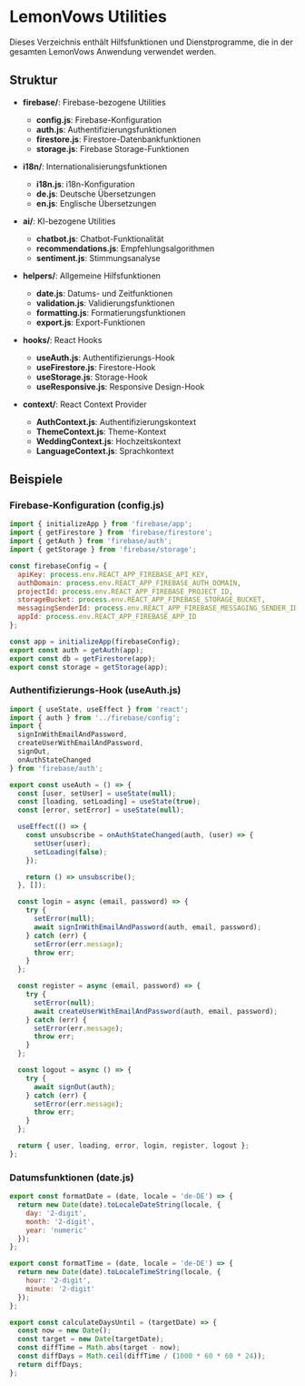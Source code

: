 # LemonVows Utilities

Dieses Verzeichnis enthält Hilfsfunktionen und Dienstprogramme, die in der gesamten LemonVows Anwendung verwendet werden.

## Struktur

- **firebase/**: Firebase-bezogene Utilities
  - **config.js**: Firebase-Konfiguration
  - **auth.js**: Authentifizierungsfunktionen
  - **firestore.js**: Firestore-Datenbankfunktionen
  - **storage.js**: Firebase Storage-Funktionen

- **i18n/**: Internationalisierungsfunktionen
  - **i18n.js**: i18n-Konfiguration
  - **de.js**: Deutsche Übersetzungen
  - **en.js**: Englische Übersetzungen

- **ai/**: KI-bezogene Utilities
  - **chatbot.js**: Chatbot-Funktionalität
  - **recommendations.js**: Empfehlungsalgorithmen
  - **sentiment.js**: Stimmungsanalyse

- **helpers/**: Allgemeine Hilfsfunktionen
  - **date.js**: Datums- und Zeitfunktionen
  - **validation.js**: Validierungsfunktionen
  - **formatting.js**: Formatierungsfunktionen
  - **export.js**: Export-Funktionen

- **hooks/**: React Hooks
  - **useAuth.js**: Authentifizierungs-Hook
  - **useFirestore.js**: Firestore-Hook
  - **useStorage.js**: Storage-Hook
  - **useResponsive.js**: Responsive Design-Hook

- **context/**: React Context Provider
  - **AuthContext.js**: Authentifizierungskontext
  - **ThemeContext.js**: Theme-Kontext
  - **WeddingContext.js**: Hochzeitskontext
  - **LanguageContext.js**: Sprachkontext

## Beispiele

### Firebase-Konfiguration (config.js)

```javascript
import { initializeApp } from 'firebase/app';
import { getFirestore } from 'firebase/firestore';
import { getAuth } from 'firebase/auth';
import { getStorage } from 'firebase/storage';

const firebaseConfig = {
  apiKey: process.env.REACT_APP_FIREBASE_API_KEY,
  authDomain: process.env.REACT_APP_FIREBASE_AUTH_DOMAIN,
  projectId: process.env.REACT_APP_FIREBASE_PROJECT_ID,
  storageBucket: process.env.REACT_APP_FIREBASE_STORAGE_BUCKET,
  messagingSenderId: process.env.REACT_APP_FIREBASE_MESSAGING_SENDER_ID,
  appId: process.env.REACT_APP_FIREBASE_APP_ID
};

const app = initializeApp(firebaseConfig);
export const auth = getAuth(app);
export const db = getFirestore(app);
export const storage = getStorage(app);
```

### Authentifizierungs-Hook (useAuth.js)

```javascript
import { useState, useEffect } from 'react';
import { auth } from '../firebase/config';
import { 
  signInWithEmailAndPassword, 
  createUserWithEmailAndPassword,
  signOut,
  onAuthStateChanged
} from 'firebase/auth';

export const useAuth = () => {
  const [user, setUser] = useState(null);
  const [loading, setLoading] = useState(true);
  const [error, setError] = useState(null);

  useEffect(() => {
    const unsubscribe = onAuthStateChanged(auth, (user) => {
      setUser(user);
      setLoading(false);
    });

    return () => unsubscribe();
  }, []);

  const login = async (email, password) => {
    try {
      setError(null);
      await signInWithEmailAndPassword(auth, email, password);
    } catch (err) {
      setError(err.message);
      throw err;
    }
  };

  const register = async (email, password) => {
    try {
      setError(null);
      await createUserWithEmailAndPassword(auth, email, password);
    } catch (err) {
      setError(err.message);
      throw err;
    }
  };

  const logout = async () => {
    try {
      await signOut(auth);
    } catch (err) {
      setError(err.message);
      throw err;
    }
  };

  return { user, loading, error, login, register, logout };
};
```

### Datumsfunktionen (date.js)

```javascript
export const formatDate = (date, locale = 'de-DE') => {
  return new Date(date).toLocaleDateString(locale, {
    day: '2-digit',
    month: '2-digit',
    year: 'numeric'
  });
};

export const formatTime = (date, locale = 'de-DE') => {
  return new Date(date).toLocaleTimeString(locale, {
    hour: '2-digit',
    minute: '2-digit'
  });
};

export const calculateDaysUntil = (targetDate) => {
  const now = new Date();
  const target = new Date(targetDate);
  const diffTime = Math.abs(target - now);
  const diffDays = Math.ceil(diffTime / (1000 * 60 * 60 * 24));
  return diffDays;
};
```
